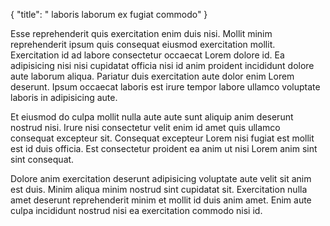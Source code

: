 {
"title": " laboris laborum ex fugiat commodo"
}

Esse reprehenderit quis exercitation enim duis nisi. Mollit minim reprehenderit ipsum quis consequat eiusmod exercitation mollit. Exercitation id ad labore consectetur occaecat Lorem dolore id. Ea adipisicing nisi nisi cupidatat officia nisi id anim proident incididunt dolore aute laborum aliqua. Pariatur duis exercitation aute dolor enim Lorem deserunt. Ipsum occaecat laboris est irure tempor labore ullamco voluptate laboris in adipisicing aute.

Et eiusmod do culpa mollit nulla aute aute sunt aliquip anim deserunt nostrud nisi. Irure nisi consectetur velit enim id amet quis ullamco consequat excepteur sit. Consequat excepteur Lorem nisi fugiat est mollit est id duis officia. Est consectetur proident ea anim ut nisi Lorem anim sint sint consequat.

Dolore anim exercitation deserunt adipisicing voluptate aute velit sit anim est duis. Minim aliqua minim nostrud sint cupidatat sit. Exercitation nulla amet deserunt reprehenderit minim et mollit id duis anim amet. Enim aute culpa incididunt nostrud nisi ea exercitation commodo nisi id.